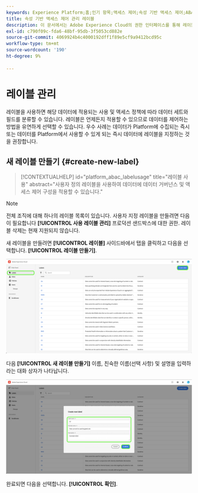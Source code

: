 ```yaml
---
keywords: Experience Platform;홈;인기 항목;액세스 제어;속성 기반 액세스 제어;ABAC
title: 속성 기반 액세스 제어 관리 레이블
description: 이 문서에서는 Adobe Experience Cloud의 권한 인터페이스를 통해 레이블을 관리하는 방법에 대한 정보를 제공합니다
exl-id: c790f09c-fda6-48bf-95db-3f5053cd882e
source-git-commit: 4069924b4c4000192dff1f89e5cf9a9412bcd95c
workflow-type: tm+mt
source-wordcount: '190'
ht-degree: 9%

---
```


# 레이블 관리

레이블을 사용하면 해당 데이터에 적용되는 사용 및 액세스 정책에 따라 데이터 세트와 필드를 분류할 수 있습니다. 레이블은 언제든지 적용할 수 있으므로 데이터를 제어하는 방법을 유연하게 선택할 수 있습니다. 우수 사례는 데이터가 Platform에 수집되는 즉시 또는 데이터를 Platform에서 사용할 수 있게 되는 즉시 데이터에 레이블을 지정하는 것을 권장합니다.

## 새 레이블 만들기 {#create-new-label}

>[!CONTEXTUALHELP]
>id="platform_abac_labelusage"
>title="레이블 사용"
>abstract="사용자 정의 레이블을 사용하여 데이터에 데이터 거버넌스 및 액세스 제어 구성을 적용할 수 있습니다."

>[!NOTE]
>
>전체 조직에 대해 하나의 레이블 목록이 있습니다. 사용자 지정 레이블을 만들려면 다음이 필요합니다 **[!UICONTROL 사용 레이블 관리]** 프로덕션 샌드박스에 대한 권한. 레이블 삭제는 현재 지원되지 않습니다.

새 레이블을 만들려면 **[!UICONTROL 레이블]** 사이드바에서 탭을 클릭하고 다음을 선택합니다. **[!UICONTROL 레이블 만들기]**.

![flac-new-label](../../images/flac-ui/create-label.png)

다음 **[!UICONTROL 새 레이블 만들기]** 이름, 친숙한 이름(선택 사항) 및 설명을 입력하라는 대화 상자가 나타납니다.

![new-label-info](../../images/flac-ui/new-label-info.png)

완료되면 다음을 선택합니다. **[!UICONTROL 확인]**.
